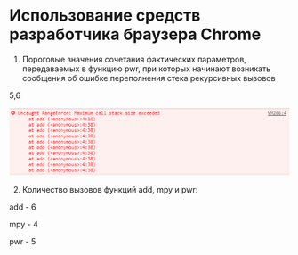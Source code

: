# Использование средств разработчика браузера Chrome

1. Пороговые значения сочетания фактических параметров, передаваемых в функцию pwr, при которых начинают возникать сообщения об ошибке переполнения стека рекурсивных вызовов 

5,6
   
   ![alt text](https://github.com/polinalazebnikova/web/blob/master/Tema4/zadanie2/r1.png)

2. Количество вызовов функций add, mpy и pwr:

add - 6

mpy - 4

pwr - 5
